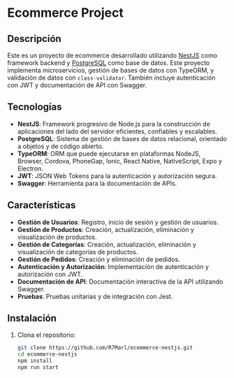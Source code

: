 # Ecommerce Project

## Descripción

Este es un proyecto de ecommerce desarrollado utilizando [NestJS](https://nestjs.com/) como framework backend y [PostgreSQL](https://www.postgresql.org/) como base de datos. Este proyecto implementa microservicios, gestión de bases de datos con TypeORM, y validación de datos con `class-validator`. También incluye autenticación con JWT y documentación de API con Swagger.

## Tecnologías

- **NestJS**: Framework progresivo de Node.js para la construcción de aplicaciones del lado del servidor eficientes, confiables y escalables.
- **PostgreSQL**: Sistema de gestión de bases de datos relacional, orientado a objetos y de código abierto.
- **TypeORM**: ORM que puede ejecutarse en plataformas NodeJS, Browser, Cordova, PhoneGap, Ionic, React Native, NativeScript, Expo y Electron.
- **JWT**: JSON Web Tokens para la autenticación y autorización segura.
- **Swagger**: Herramienta para la documentación de APIs.

## Características

- **Gestión de Usuarios**: Registro, inicio de sesión y gestión de usuarios.
- **Gestión de Productos**: Creación, actualización, eliminación y visualización de productos.
- **Gestión de Categorías**: Creación, actualización, eliminación y visualización de categorías de productos.
- **Gestión de Pedidos**: Creación y eliminación de pedidos.
- **Autenticación y Autorización**: Implementación de autenticación y autorización con JWT.
- **Documentación de API**: Documentación interactiva de la API utilizando Swagger.
- **Pruebas**: Pruebas unitarias y de integración con Jest.

## Instalación

1. Clona el repositorio:
   ```bash
   git clone https://github.com/R7Marl/ecommerce-nestjs.git
   cd ecommerce-nestjs
   npm install
   npm run start
  ```

